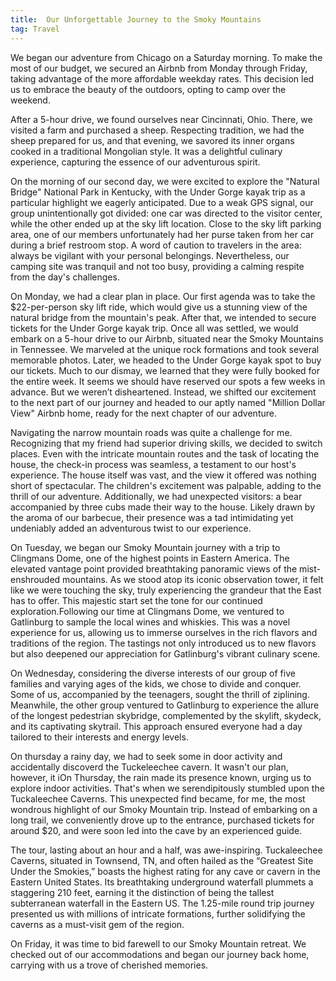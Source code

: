 ```yaml
---
title:  Our Unforgettable Journey to the Smoky Mountains
tag: Travel
---
```


We began our adventure from Chicago on a Saturday morning. To make the most of our budget, we secured an Airbnb from Monday through Friday, taking advantage of the more affordable weekday rates. This decision led us to embrace the beauty of the outdoors, opting to camp over the weekend.

After a 5-hour drive, we found ourselves near Cincinnati, Ohio. There, we visited a farm and purchased a sheep. Respecting tradition, we had the sheep prepared for us, and that evening, we savored its inner organs cooked in a traditional Mongolian style. It was a delightful culinary experience, capturing the essence of our adventurous spirit.

On the morning of our second day, we were excited to explore the "Natural Bridge" National Park in Kentucky, with the Under Gorge kayak trip as a particular highlight we eagerly anticipated. Due to a weak GPS signal, our group unintentionally got divided: one car was directed to the visitor center, while the other ended up at the sky lift location. Close to the sky lift parking area, one of our members unfortunately had her purse taken from her car during a brief restroom stop. A word of caution to travelers in the area: always be vigilant with your personal belongings. Nevertheless, our camping site was tranquil and not too busy, providing a calming respite from the day's challenges. 

On Monday, we had a clear plan in place. Our first agenda was to take the $22-per-person sky lift ride, which would give us a stunning view of the natural bridge from the mountain's peak. After that, we intended to secure tickets for the Under Gorge kayak trip. Once all was settled, we would embark on a 5-hour drive to our Airbnb, situated near the Smoky Mountains in Tennessee. We marveled at the unique rock formations and took several memorable photos. Later, we headed to the Under Gorge kayak spot to buy our tickets. Much to our dismay, we learned that they were fully booked for the entire week. It seems we should have reserved our spots a few weeks in advance. But we weren’t disheartened. Instead, we shifted our excitement to the next part of our journey and headed to our aptly named "Million Dollar View" Airbnb home, ready for the next chapter of our adventure.


Navigating the narrow mountain roads was quite a challenge for me. Recognizing that my friend had superior driving skills, we decided to switch places. Even with the intricate mountain routes and the task of locating the house, the check-in process was seamless, a testament to our host's experience. The house itself was vast, and the view it offered was nothing short of spectacular. The children's excitement was palpable, adding to the thrill of our adventure. Additionally, we had unexpected visitors: a bear accompanied by three cubs made their way to the house. Likely drawn by the aroma of our barbecue, their presence was a tad intimidating yet undeniably added an adventurous twist to our experience.


On Tuesday, we began our Smoky Mountain journey with a trip to Clingmans Dome, one of the highest points in Eastern America. The elevated vantage point provided breathtaking panoramic views of the mist-enshrouded mountains. As we stood atop its iconic observation tower, it felt like we were touching the sky, truly experiencing the grandeur that the East has to offer. This majestic start set the tone for our continued exploration.Following our time at Clingmans Dome, we ventured to Gatlinburg to sample the local wines and whiskies. This was a novel experience for us, allowing us to immerse ourselves in the rich flavors and traditions of the region. The tastings not only introduced us to new flavors but also deepened our appreciation for Gatlinburg's vibrant culinary scene.

On Wednesday, considering the diverse interests of our group of five families and varying ages of the kids, we chose to divide and conquer. Some of us, accompanied by the teenagers, sought the thrill of ziplining. Meanwhile, the other group ventured to Gatlinburg to experience the allure of the longest pedestrian skybridge, complemented by the skylift, skydeck, and its captivating skytrail. This approach ensured everyone had a day tailored to their interests and energy levels.

On thursday a rainy day, we had to seek some in door activity and accidentally discoverd the Tuckeleechee cavern. It wasn't our plan, however, it iOn Thursday, the rain made its presence known, urging us to explore indoor activities. That's when we serendipitously stumbled upon the Tuckaleechee Caverns. This unexpected find became, for me, the most wondrous highlight of our Smoky Mountain trip. Instead of embarking on a long trail, we conveniently drove up to the entrance, purchased tickets for around $20, and were soon led into the cave by an experienced guide.

The tour, lasting about an hour and a half, was awe-inspiring. Tuckaleechee Caverns, situated in Townsend, TN, and often hailed as the “Greatest Site Under the Smokies,” boasts the highest rating for any cave or cavern in the Eastern United States. Its breathtaking underground waterfall plummets a staggering 210 feet, earning it the distinction of being the tallest subterranean waterfall in the Eastern US. The 1.25-mile round trip journey presented us with millions of intricate formations, further solidifying the caverns as a must-visit gem of the region.

On Friday, it was time to bid farewell to our Smoky Mountain retreat. We checked out of our accommodations and began our journey back home, carrying with us a trove of cherished memories.


